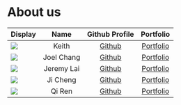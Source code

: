 # About us

Display | Name | Github Profile | Portfolio 
--------|:----:|:--------------:|:---------:
![](https://via.placeholder.com/100.png?text=Photo) | Keith | [Github](https://github.com/Keith-JK) | [Portfolio](docs/team/johndoe.md)
![](https://via.placeholder.com/100.png?text=Photo) | Joel Chang | [Github](https://github.com/joelczk) | [Portfolio](docs/team/johndoe.md)
![](https://via.placeholder.com/100.png?text=Photo) | Jeremy Lai | [Github](https://github.com/lwxymere) | [Portfolio](docs/team/johndoe.md)
![](https://via.placeholder.com/100.png?text=Photo) | Ji Cheng | [Github](https://github.com/jichngan) | [Portfolio](docs/team/johndoe.md)
![](https://via.placeholder.com/100.png?text=Photo) | Qi Ren | [Github](https://github.com/e0309556) | [Portfolio](docs/team/johndoe.md)
